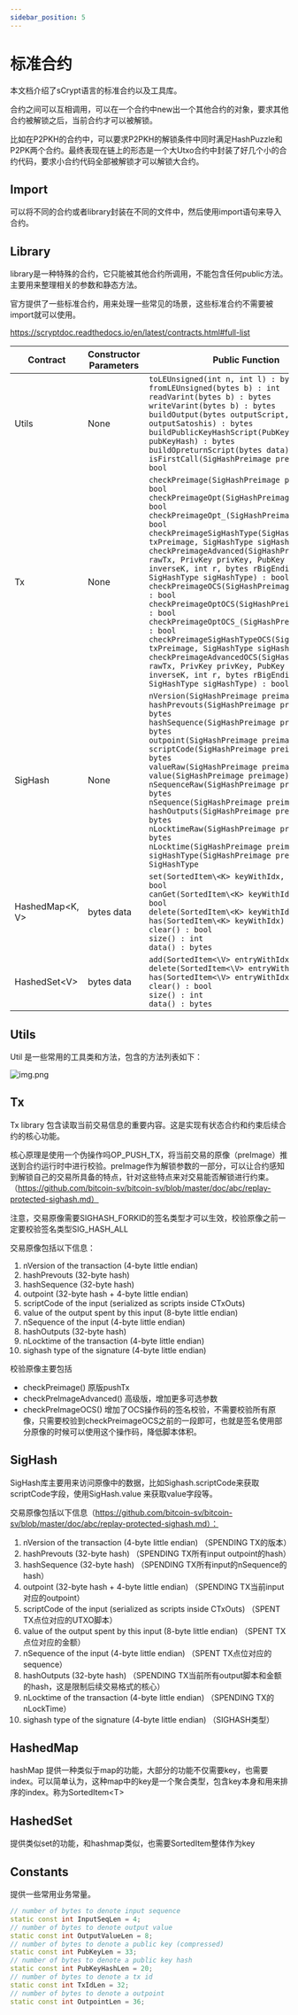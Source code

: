 ```yaml
---
sidebar_position: 5
---
```


# 标准合约

本文档介绍了sCrypt语言的标准合约以及工具库。

合约之间可以互相调用，可以在一个合约中new出一个其他合约的对象，要求其他合约被解锁之后，当前合约才可以被解锁。

比如在P2PKH的合约中，可以要求P2PKH的解锁条件中同时满足HashPuzzle和P2PK两个合约。最终表现在链上的形态是一个大Utxo合约中封装了好几个小的合约代码，要求小合约代码全部被解锁才可以解锁大合约。

## Import

可以将不同的合约或者library封装在不同的文件中，然后使用import语句来导入合约。

## Library

library是一种特殊的合约，它只能被其他合约所调用，不能包含任何public方法。主要用来整理相关的参数和静态方法。

官方提供了一些标准合约，用来处理一些常见的场景，这些标准合约不需要被import就可以使用。

https://scryptdoc.readthedocs.io/en/latest/contracts.html#full-list

| Contract         | Constructor Parameters | Public Function                                                                                                                                                                                                                                                                                                                                                                                                                                                                                                                                                                                                                                                                                                                                                                                                                                      |
|------------------|------------------------|------------------------------------------------------------------------------------------------------------------------------------------------------------------------------------------------------------------------------------------------------------------------------------------------------------------------------------------------------------------------------------------------------------------------------------------------------------------------------------------------------------------------------------------------------------------------------------------------------------------------------------------------------------------------------------------------------------------------------------------------------------------------------------------------------------------------------------------------------|
| Utils            | None                   | `toLEUnsigned(int n, int l) : bytes`<br/>`fromLEUnsigned(bytes b) : int`<br/>`readVarint(bytes b) : bytes`<br/>`writeVarint(bytes b) : bytes`<br/>`buildOutput(bytes outputScript, int outputSatoshis) : bytes`<br/>`buildPublicKeyHashScript(PubKeyHash pubKeyHash) : bytes`<br/>`buildOpreturnScript(bytes data) : bytes`<br/>`isFirstCall(SigHashPreimage preimage) : bool`                                                                                                                                                                                                                                                                                                                                                                                                                                                                       |
| Tx               | None                   | `checkPreimage(SigHashPreimage preimage) : bool`<br/>`checkPreimageOpt(SigHashPreimage rawTx) : bool`<br/>`checkPreimageOpt_(SigHashPreimage rawTx) : bool`<br/>`checkPreimageSigHashType(SigHashPreimage txPreimage, SigHashType sigHashType) : bool`<br/>`checkPreimageAdvanced(SigHashPreimage rawTx, PrivKey privKey, PubKey pubKey, int inverseK, int r, bytes rBigEndian, SigHashType sigHashType) : bool`<br/>`checkPreimageOCS(SigHashPreimage preimage) : bool`<br/>`checkPreimageOptOCS(SigHashPreimage rawTx) : bool`<br/>`checkPreimageOptOCS_(SigHashPreimage rawTx) : bool`<br/>`checkPreimageSigHashTypeOCS(SigHashPreimage txPreimage, SigHashType sigHashType) : bool`<br/>`checkPreimageAdvancedOCS(SigHashPreimage rawTx, PrivKey privKey, PubKey pubKey, int inverseK, int r, bytes rBigEndian, SigHashType sigHashType) : bool` |
| SigHash          | None                   | `nVersion(SigHashPreimage preimage) : bytes`<br/>`hashPrevouts(SigHashPreimage preimage) : bytes`<br/>`hashSequence(SigHashPreimage preimage) : bytes`<br/>`outpoint(SigHashPreimage preimage) : bytes`<br/>`scriptCode(SigHashPreimage preimage) : bytes`<br/>`valueRaw(SigHashPreimage preimage) : bytes`<br/>`value(SigHashPreimage preimage) : int`<br/>`nSequenceRaw(SigHashPreimage preimage) : bytes`<br/>`nSequence(SigHashPreimage preimage) : int`<br/>`hashOutputs(SigHashPreimage preimage) : bytes`<br/>`nLocktimeRaw(SigHashPreimage preimage) : bytes`<br/>`nLocktime(SigHashPreimage preimage) : int`<br/>`sigHashType(SigHashPreimage preimage) : SigHashType`                                                                                                                                                                      |
| HashedMap\<K, V> | bytes data             | `set(SortedItem\<K> keyWithIdx, V val) : bool`<br/>`canGet(SortedItem\<K> keyWithIdx, V val) : bool`<br/>`delete(SortedItem\<K> keyWithIdx) : bool`<br/>`has(SortedItem\<K> keyWithIdx) : bool`<br/>`clear() : bool`<br/>`size() : int`<br/>`data() : bytes`                                                                                                                                                                                                                                                                                                                                                                                                                                                                                                                                                                                         |
| HashedSet\<V>    | bytes data             | `add(SortedItem<\V> entryWithIdx) : bool`<br/>`delete(SortedItem<\V> entryWithIdx) : bool`<br/>`has(SortedItem<\V> entryWithIdx) : bool`<br/>`clear() : bool`<br/>`size() : int`<br/>`data() : bytes`                                                                                                                                                                                                                                                                                                                                                                                                                                                                                                                                                                                                                                                |

## Utils

Util 是一些常用的工具类和方法，包含的方法列表如下：

![img.png](/img/scrypt-utils.png)

## Tx

Tx library 包含读取当前交易信息的重要内容。这是实现有状态合约和约束后续合约的核心功能。

核心原理是使用一个伪操作吗OP_PUSH_TX，将当前交易的原像（preImage）推送到合约运行时中进行校验。preImage作为解锁参数的一部分，可以让合约感知到解锁自己的交易所具备的特点，针对这些特点来对交易能否解锁进行约束。（https://github.com/bitcoin-sv/bitcoin-sv/blob/master/doc/abc/replay-protected-sighash.md）

注意，交易原像需要SIGHASH_FORKID的签名类型才可以生效，校验原像之前一定要校验签名类型SIG_HASH_ALL

交易原像包括以下信息：

1. nVersion of the transaction (4-byte little endian)
2. hashPrevouts (32-byte hash)
3. hashSequence (32-byte hash)
4. outpoint (32-byte hash + 4-byte little endian)
5. scriptCode of the input (serialized as scripts inside CTxOuts)
6. value of the output spent by this input (8-byte little endian)
7. nSequence of the input (4-byte little endian)
8. hashOutputs (32-byte hash)
9. nLocktime of the transaction (4-byte little endian)
10. sighash type of the signature (4-byte little endian)

校验原像主要包括

- checkPreimage() 原版pushTx
- checkPreImageAdvanced() 高级版，增加更多可选参数
- checkPreImageOCS() 增加了OCS操作码的签名校验，不需要校验所有原像，只需要校验到checkPreimageOCS之前的一段即可，也就是签名使用部分原像的时候可以使用这个操作码，降低脚本体积。

## SigHash

SigHash库主要用来访问原像中的数据，比如Sighash.scriptCode来获取scriptCode字段，使用SigHash.value 来获取value字段等。

交易原像包括以下信息（https://github.com/bitcoin-sv/bitcoin-sv/blob/master/doc/abc/replay-protected-sighash.md）：

1. nVersion of the transaction (4-byte little endian) （SPENDING TX的版本）
2. hashPrevouts (32-byte hash) （SPENDING TX所有input outpoint的hash）
3. hashSequence (32-byte hash) （SPENDING TX所有input的nSequence的hash）
4. outpoint (32-byte hash + 4-byte little endian) （SPENDING TX当前input对应的outpoint）
5. scriptCode of the input (serialized as scripts inside CTxOuts) （SPENT TX点位对应的UTXO脚本）
6. value of the output spent by this input (8-byte little endian) （SPENT TX点位对应的金额）
7. nSequence of the input (4-byte little endian) （SPENT TX点位对应的sequence）
8. hashOutputs (32-byte hash) （SPENDING TX当前所有output脚本和金额的hash，这是限制后续交易格式的核心）
9. nLocktime of the transaction (4-byte little endian) （SPENDING TX的nLockTime）
10. sighash type of the signature (4-byte little endian) （SIGHASH类型）

## HashedMap

hashMap
提供一种类似于map的功能，大部分的功能不仅需要key，也需要index。可以简单认为，这种map中的key是一个聚合类型，包含key本身和用来排序的index。称为SortedItem\<T>

## HashedSet

提供类似set的功能，和hashmap类似，也需要SortedItem整体作为key

## Constants

提供一些常用业务常量。

```cpp
// number of bytes to denote input sequence
static const int InputSeqLen = 4;
// number of bytes to denote output value
static const int OutputValueLen = 8;
// number of bytes to denote a public key (compressed)
static const int PubKeyLen = 33;
// number of bytes to denote a public key hash
static const int PubKeyHashLen = 20;
// number of bytes to denote a tx id
static const int TxIdLen = 32;
// number of bytes to denote a outpoint
static const int OutpointLen = 36;
```
